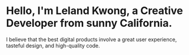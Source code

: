 # Hello, I'm Leland Kwong, a Creative Developer from sunny California.

I believe that the best digital products involve a great user experience, tasteful design, and high-quality code.

<div class="imageSmall">
  <img class="Sirv" data-src="https://vicenbis.sirv.com/Images/lelandkwong.com/IMG_1387.jpeg" alt="">
</div>
